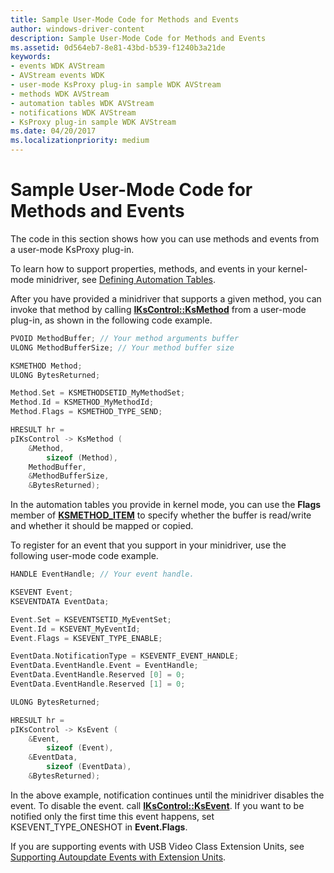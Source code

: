 ```yaml
---
title: Sample User-Mode Code for Methods and Events
author: windows-driver-content
description: Sample User-Mode Code for Methods and Events
ms.assetid: 0d564eb7-8e81-43bd-b539-f1240b3a21de
keywords:
- events WDK AVStream
- AVStream events WDK
- user-mode KsProxy plug-in sample WDK AVStream
- methods WDK AVStream
- automation tables WDK AVStream
- notifications WDK AVStream
- KsProxy plug-in sample WDK AVStream
ms.date: 04/20/2017
ms.localizationpriority: medium
---
```


# Sample User-Mode Code for Methods and Events


The code in this section shows how you can use methods and events from a user-mode KsProxy plug-in.

To learn how to support properties, methods, and events in your kernel-mode minidriver, see [Defining Automation Tables](defining-automation-tables.md).

After you have provided a minidriver that supports a given method, you can invoke that method by calling [**IKsControl::KsMethod**](https://msdn.microsoft.com/library/windows/hardware/ff559785) from a user-mode plug-in, as shown in the following code example.

```cpp
PVOID MethodBuffer; // Your method arguments buffer
ULONG MethodBufferSize; // Your method buffer size

KSMETHOD Method;
ULONG BytesReturned;

Method.Set = KSMETHODSETID_MyMethodSet;
Method.Id = KSMETHOD_MyMethodId;
Method.Flags = KSMETHOD_TYPE_SEND;

HRESULT hr = 
pIKsControl -> KsMethod (
    &Method,
        sizeof (Method),
    MethodBuffer,
    &MethodBufferSize,
    &BytesReturned);
```

In the automation tables you provide in kernel mode, you can use the **Flags** member of [**KSMETHOD\_ITEM**](https://msdn.microsoft.com/library/windows/hardware/ff563420) to specify whether the buffer is read/write and whether it should be mapped or copied.

To register for an event that you support in your minidriver, use the following user-mode code example.

```cpp
HANDLE EventHandle; // Your event handle.

KSEVENT Event;
KSEVENTDATA EventData;

Event.Set = KSEVENTSETID_MyEventSet;
Event.Id = KSEVENT_MyEventId;
Event.Flags = KSEVENT_TYPE_ENABLE;

EventData.NotificationType = KSEVENTF_EVENT_HANDLE;
EventData.EventHandle.Event = EventHandle;
EventData.EventHandle.Reserved [0] = 0;
EventData.EventHandle.Reserved [1] = 0;

ULONG BytesReturned;

HRESULT hr =
pIKsControl -> KsEvent (
    &Event,
        sizeof (Event),
    &EventData,
        sizeof (EventData),
    &BytesReturned);
```

In the above example, notification continues until the minidriver disables the event. To disable the event. call [**IKsControl::KsEvent**](https://msdn.microsoft.com/library/windows/hardware/ff559772). If you want to be notified only the first time this event happens, set KSEVENT\_TYPE\_ONESHOT in **Event.Flags**.

If you are supporting events with USB Video Class Extension Units, see [Supporting Autoupdate Events with Extension Units](supporting-autoupdate-events-with-extension-units.md).

 

 




